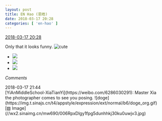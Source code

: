 ```yaml
---
layout: post
title: EN Hao (恩皓)
date: 2018-03-17 20:28
categories: [ 'en-hao' ]
---
```


<div class="weibo-info">
  <a href="https://weibo.com/6346318257/G7Pm1yecZ">2018-03-17 20:28</a>
</div>

Only that it looks funny. ![cute](https://img.t.sinajs.cn/t4/appstyle/expression/ext/normal/14/tza_org.gif)

<!-- more -->

<ul class="weibo-pic-list-1">
  <li class="weibo-pic">
    <a href="https://g.us.sinaimg.cn/001lcXiElx07iYaXgFEs010402000gHO0k010.mp4?Expires=1521627328&amp;ssig=EYjWx8VjTn&amp;KID=unistore,video"><img src="//wx3.sinaimg.cn/thumb150/006VuvhTgy1fpg36esq9zg306o0bu7wi.gif"/></a>
  </li>
  <li class="weibo-pic">
    <a href="https://g.us.sinaimg.cn/0004FmEKlx07iYaXh0Z2010402000ieA0k010.mp4?Expires=1521627328&amp;ssig=WSLY4dVRdW&amp;KID=unistore,video"><img src="//wx2.sinaimg.cn/thumb150/006VuvhTgy1fpg36h3xxtg306o0bunpe.gif"/></a>
  </li>
  <li class="weibo-pic">
    <a href="https://g.us.sinaimg.cn/002h5o7Ilx07iYaXitfO010402000iVo0k010.mp4?Expires=1521627328&amp;ssig=Vx9rlo3G0T&amp;KID=unistore,video"><img src="//wx1.sinaimg.cn/thumb150/006VuvhTgy1fpg36j2msyg306o0bukjm.gif"/></a>
  </li>
</ul>

*Comments*

<div class="weibo-info">2018-03-17 21:44</div>
[YiAnMiddleSchool-XiaTianYi](https://weibo.com/6286030291): Master Xia the photographer comes to see you posing. ![doge](https://img.t.sinajs.cn/t4/appstyle/expression/ext/normal/b6/doge_org.gif) [▨ Image](//wx2.sinaimg.cn/mw690/006RpxDlgy1fpg5dunhhkj30ku0uwjv3.jpg)
